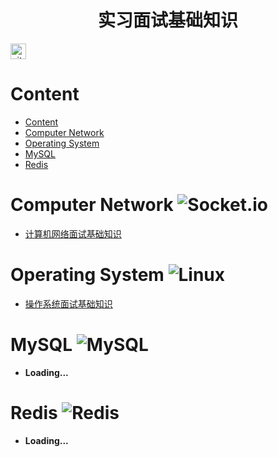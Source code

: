 <h1 align="center">实习面试基础知识</h1>

<p> 
  <a href="https://github.com/LulietLyan?tab=followers"> <img src="https://img.shields.io/github/followers/LulietLyan?label=Followers&style=plastic" height="25px" alt="github follow" style=for-the-badge/> </a>
</p> 


# Content
- [Content](#content)
- [Computer Network ](#computer-network-)
- [Operating System ](#operating-system-)
- [MySQL ](#mysql-)
- [Redis ](#redis-)


# Computer Network ![Socket.io](https://img.shields.io/badge/Socket.io-black?style=for-the-badge&logo=socket.io&badgeColor=010101)

- [计算机网络面试基础知识](./Computer%20Network/ComputerNetwork.md)

# Operating System ![Linux](https://img.shields.io/badge/Linux-FCC624?style=for-the-badge&logo=linux&logoColor=black)

- [操作系统面试基础知识](./Operating%20System/OperatingSystem.md)


# MySQL ![MySQL](https://img.shields.io/badge/mysql-4479A1.svg?style=for-the-badge&logo=mysql&logoColor=white)

- **Loading...**

# Redis ![Redis](https://img.shields.io/badge/redis-%23DD0031.svg?style=for-the-badge&logo=redis&logoColor=white)

- **Loading...**

